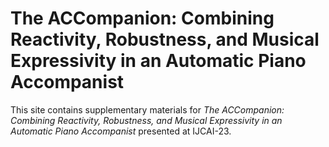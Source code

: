 # The ACCompanion: Combining Reactivity, Robustness, and Musical Expressivity in an Automatic Piano Accompanist

This site contains supplementary materials for *The ACCompanion: Combining Reactivity, Robustness, and Musical Expressivity in an Automatic Piano Accompanist* presented at IJCAI-23.

